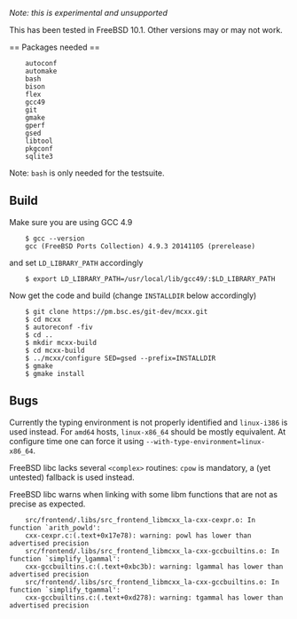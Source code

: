 
 *Note: this is experimental and unsupported*

This has been tested in FreeBSD 10.1. Other versions may or may not work.

== Packages needed == 


        autoconf
        automake
        bash
        bison
        flex
        gcc49
        git
        gmake
        gperf
        gsed
        libtool
        pkgconf
        sqlite3

Note: `bash` is only needed for the testsuite.

## Build

Make sure you are using GCC 4.9


        $ gcc --version
        gcc (FreeBSD Ports Collection) 4.9.3 20141105 (prerelease)

and set `LD_LIBRARY_PATH` accordingly


        $ export LD_LIBRARY_PATH=/usr/local/lib/gcc49/:$LD_LIBRARY_PATH

Now get the code and build (change `INSTALLDIR` below accordingly)


        $ git clone https://pm.bsc.es/git-dev/mcxx.git
        $ cd mcxx
        $ autoreconf -fiv
        $ cd ..
        $ mkdir mcxx-build
        $ cd mcxx-build
        $ ../mcxx/configure SED=gsed --prefix=INSTALLDIR
        $ gmake
        $ gmake install

## Bugs

Currently the typing environment is not properly identified and `linux-i386` is used instead. For `amd64` hosts, `linux-x86_64` should be mostly equivalent. At configure time one can force it using `--with-type-environment=linux-x86_64`.

FreeBSD libc lacks several `<complex>` routines: `cpow` is mandatory, a (yet untested) fallback is used instead.

FreeBSD libc warns when linking with some libm functions that are not as precise as expected.


        src/frontend/.libs/src_frontend_libmcxx_la-cxx-cexpr.o: In function `arith_powld':
        cxx-cexpr.c:(.text+0x17e78): warning: powl has lower than advertised precision
        src/frontend/.libs/src_frontend_libmcxx_la-cxx-gccbuiltins.o: In function `simplify_lgammal':
        cxx-gccbuiltins.c:(.text+0xbc3b): warning: lgammal has lower than advertised precision
        src/frontend/.libs/src_frontend_libmcxx_la-cxx-gccbuiltins.o: In function `simplify_tgammal':
        cxx-gccbuiltins.c:(.text+0xd278): warning: tgammal has lower than advertised precision